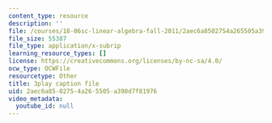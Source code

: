 ```yaml
---
content_type: resource
description: ''
file: /courses/18-06sc-linear-algebra-fall-2011/2aec6a8502754a265505a398d7f81976_QVKj3LADCnA.srt
file_size: 55387
file_type: application/x-subrip
learning_resource_types: []
license: https://creativecommons.org/licenses/by-nc-sa/4.0/
ocw_type: OCWFile
resourcetype: Other
title: 3play caption file
uid: 2aec6a85-0275-4a26-5505-a398d7f81976
video_metadata:
  youtube_id: null
---
```

